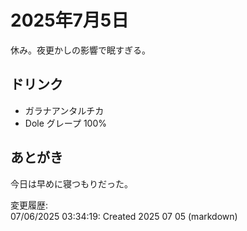 # 2025年7月5日

休み。夜更かしの影響で眠すぎる。

## ドリンク

- ガラナアンタルチカ
- Dole グレープ 100%

## あとがき

今日は早めに寝つもりだった。

変更履歴:  
07/06/2025 03:34:19: Created 2025 07 05 (markdown)  
